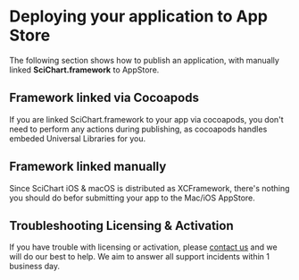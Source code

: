 # Deploying your application to App Store
The following section shows how to publish an application, with manually linked **SciChart.framework** to AppStore.

## Framework linked via Cocoapods
If you are linked SciChart.framework to your app via cocoapods, you don't need to perform any actions during publishing, as cocoapods handles embeded Universal Libraries for you.

## Framework linked manually
Since SciChart iOS & macOS is distributed as XCFramework, there's nothing you should do befor submitting your app to the Mac/iOS AppStore.

## Troubleshooting Licensing & Activation
If you have trouble with licensing or activation, please [contact us](https://www.scichart.com/contact-us/) and we will do our best to help. We aim to answer all support incidents within 1 business day.